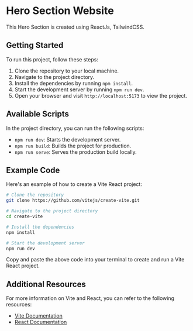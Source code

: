 # Hero Section Website

This Hero Section is created using ReactJs, TailwindCSS.

## Getting Started

To run this project, follow these steps:

1. Clone the repository to your local machine.
2. Navigate to the project directory.
3. Install the dependencies by running `npm install`.
4. Start the development server by running `npm run dev`.
5. Open your browser and visit `http://localhost:5173` to view the project.

## Available Scripts

In the project directory, you can run the following scripts:

- `npm run dev`: Starts the development server.
- `npm run build`: Builds the project for production.
- `npm run serve`: Serves the production build locally.

## Example Code

Here's an example of how to create a Vite React project:

```bash
# Clone the repository
git clone https://github.com/vitejs/create-vite.git

# Navigate to the project directory
cd create-vite

# Install the dependencies
npm install

# Start the development server
npm run dev
```

Copy and paste the above code into your terminal to create and run a Vite React project.

## Additional Resources

For more information on Vite and React, you can refer to the following resources:

- [Vite Documentation](https://vitejs.dev/)
- [React Documentation](https://reactjs.org/)
